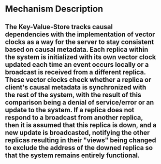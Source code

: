 # Mechanism Description
## The Key-Value-Store tracks causal dependencies with the implementation of vector clocks as a way for the server to stay consistent based on causal metadata. Each replica within the system is initialized with its own vector clock updated each time an event occurs locally or a broadcast is received from a different replica. These vector clocks check whether a replica or client's causal metadata is synchronized with the rest of the system, with the result of this comparison being a denial of service/error or an update to the system. If a replica does not respond to a broadcast from another replica, then it is assumed that this replica is down, and a new update is broadcasted, notifying the other replicas resulting in their "views" being changed to exclude the address of the downed replica so that the system remains entirely functional. 
